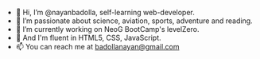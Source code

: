 - 👋 Hi, I’m @nayanbadolla, self-learning web-developer.
- 👀 I’m passionate about science, aviation, sports, adventure and reading.
- 🌱 I’m currently working on NeoG BootCamp's levelZero.
- 📜 And I'm fluent in HTML5, CSS, JavaScript.
- 📫 You can reach me at badollanayan@gmail.com

<!---
nayanbadolla/nayanbadolla is a ✨ special ✨ repository because its `README.md` (this file) appears on your GitHub profile.
You can click the Preview link to take a look at your changes.
--->
